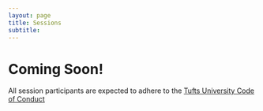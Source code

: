 ```yaml
---
layout: page
title: Sessions 
subtitle: 
---
```


<h1>Coming Soon!</h1>




All session participants are expected to adhere to the [Tufts University Code of Conduct](https://students.tufts.edu/student-affairs/student-life-policies/code-conduct)
